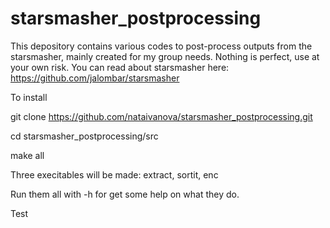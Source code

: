 # starsmasher_postprocessing
This depository contains various codes to post-process outputs from the starsmasher, mainly created for my group needs.
Nothing is perfect, use at your own risk. You can read about starsmasher here: https://github.com/jalombar/starsmasher


To install

git clone https://github.com/nataivanova/starsmasher_postprocessing.git

cd starsmasher_postprocessing/src

make all

Three execitables will be made: extract, sortit, enc

Run them all with -h for get some help on what they do.

Test
